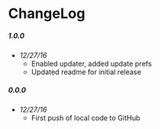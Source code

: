 # ChangeLog

##### 1.0.0
- _12/27/16_
  - Enabled updater, added update prefs
  - Updated readme for initial release

##### 0.0.0
- _12/27/16_
  - First push of local code to GitHub
